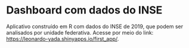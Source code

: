 # Dashboard com dados do INSE

Aplicativo construído em R com dados do INSE de 2019, que podem ser analisados por unidade federativa. Acesse por meio do link: https://leonardo-yada.shinyapps.io/first_app/. 
